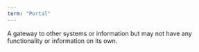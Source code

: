 ```yaml
---
term: "Portal"
---
```


A gateway to other systems or information but may not have any functionality or
information on its own.
